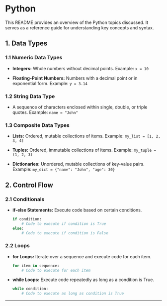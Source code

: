 # Python

This README provides an overview of the Python topics discussed. It serves as a reference guide for understanding key concepts and syntax.

## 1. Data Types

### 1.1 Numeric Data Types
- **Integers:** Whole numbers without decimal points.
  Example: `x = 10`

- **Floating-Point Numbers:** Numbers with a decimal point or in exponential form.
  Example: `y = 3.14`

### 1.2 String Data Type
- A sequence of characters enclosed within single, double, or triple quotes.
  Example: `name = "John"`

### 1.3 Composite Data Types
- **Lists:** Ordered, mutable collections of items.
  Example: `my_list = [1, 2, 3, 4]`

- **Tuples:** Ordered, immutable collections of items.
  Example: `my_tuple = (1, 2, 3)`

- **Dictionaries:** Unordered, mutable collections of key-value pairs.
  Example: `my_dict = {"name": "John", "age": 30}`

## 2. Control Flow

### 2.1 Conditionals
- **if-else Statements:** Execute code based on certain conditions.
  ```python
  if condition:
      # Code to execute if condition is True
  else:
      # Code to execute if condition is False
  ```

### 2.2 Loops
- **for Loops:** Iterate over a sequence and execute code for each item.
  ```python
  for item in sequence:
      # Code to execute for each item
  ```

- **while Loops:** Execute code repeatedly as long as a condition is True.
  ```python
  while condition:
      # Code to execute as long as condition is True
  ```

---
